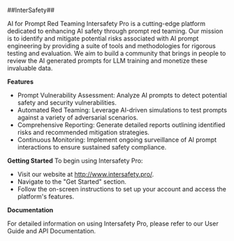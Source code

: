 ##InterSafety##

AI for Prompt Red Teaming Intersafety Pro is a cutting-edge platform dedicated to enhancing AI safety through prompt red teaming. Our mission is to identify and mitigate potential risks associated with AI prompt engineering by providing a suite of tools and methodologies for rigorous testing and evaluation. We aim to build a community that brings in people to review the AI generated prompts for LLM training and monetize these invaluable data.

**Features**
- Prompt Vulnerability Assessment: Analyze AI prompts to detect potential safety and security vulnerabilities.
- Automated Red Teaming: Leverage AI-driven simulations to test prompts against a variety of adversarial scenarios.
- Comprehensive Reporting: Generate detailed reports outlining identified risks and recommended mitigation strategies.
- Continuous Monitoring: Implement ongoing surveillance of AI prompt interactions to ensure sustained safety compliance.

**Getting Started**
To begin using Intersafety Pro:
- Visit our website at http://www.intersafety.pro/.
- Navigate to the "Get Started" section.
- Follow the on-screen instructions to set up your account and access the platform's features.

**Documentation**

For detailed information on using Intersafety Pro, please refer to our User Guide and API Documentation.
